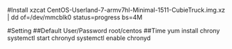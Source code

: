 #Install
xzcat CentOS-Userland-7-armv7hl-Minimal-1511-CubieTruck.img.xz | dd of=/dev/mmcblk0 status=progress bs=4M

#Setting
##Default User/Password
root/centos
##Time
yum install chrony
systemctl start chronyd
systemctl enable chronyd
